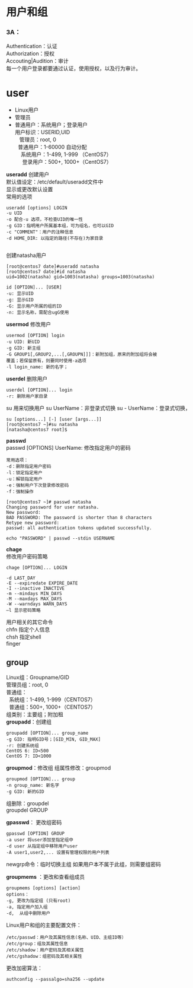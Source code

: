 # 用户和组
### 3A：
Authentication：认证     
Authorization：授权    
Accouting|Audition：审计  
每一个用户登录都要通过认证，使用授权，以及行为审计。
# user
- Linux用户
-  管理员
-  普通用户：系统用户；登录用户  
 用户标识：USERID,UID  
   &nbsp;&nbsp; 管理员：root, 0  
   &nbsp;&nbsp;普通用户：1-60000 自动分配  
&nbsp;&nbsp;&nbsp;&nbsp;系统用户：1-499, 1-999 （CentOS7）  
&nbsp;&nbsp;&nbsp;&nbsp;&nbsp;登录用户：500+, 1000+（CentOS7）
 
**useradd**  创建用户  
默认值设定：/etc/default/useradd文件中  
显示或更改默认设置  
常用的选项
```
useradd [options] LOGIN
-u UID
-o 配合-u 选项，不检查UID的唯一性
-g GID：指明用户所属基本组，可为组名，也可以GID
-c "COMMENT"：用户的注释信息
-d HOME_DIR: 以指定的路径(不存在)为家目录

```


```

```
创建natasha用户

```
[root@centos7 date]#useradd natasha
[root@centos7 date]#id natasha
uid=1002(natasha) gid=1003(natasha) groups=1003(natasha)
```
```
id [OPTION]... [USER]
-u: 显示UID
-g: 显示GID
-G: 显示用户所属的组的ID
-n: 显示名称，需配合ugG使用
```
**usermod**  修改用户  

```
usermod [OPTION] login
-u UID: 新UID
-g GID: 新主组
-G GROUP1[,GROUP2,...[,GROUPN]]]：新附加组，原来的附加组将会被
覆盖；若保留原有，则要同时使用-a选项
-l login_name: 新的名字；
```
**userdel**  删除用户
```
userdel [OPTION]... login
-r: 删除用户家目录
```
su 用来切换用户
su UserName：非登录式切换
su - UserName：登录式切换，
```
su [options...] [-] [user [args...]]
[root@centos7 ~]#su natasha
[natasha@centos7 root]$
```
**passwd**  
passwd [OPTIONS] UserName:   修改指定用户的密码  

```
常用选项：
-d：删除指定用户密码
-l：锁定指定用户
-u：解锁指定用户
-e：强制用户下次登录修改密码
-f：强制操作
```

```
[root@centos7 ~]# passwd natasha
Changing password for user natasha.
New password: 
BAD PASSWORD: The password is shorter than 8 characters
Retype new password: 
passwd: all authentication tokens updated successfully.
```

```
echo "PASSWORD" | passwd --stdin USERNAME
```
**chage**  
修改用户密码策略  

```
chage [OPTION]... LOGIN
```

```
-d LAST_DAY
-E --expiredate EXPIRE_DATE
-I --inactive INACTIVE
-m --mindays MIN_DAYS
-M --maxdays MAX_DAYS
-W --warndays WARN_DAYS
–l 显示密码策略
```
用户相关的其它命令  
chfn 指定个人信息  
chsh 指定shell  
finger  
## group
Linux组：Groupname/GID    
管理员组：root, 0  
普通组：  
 &nbsp;&nbsp;系统组：1-499, 1-999（CENTOS7）  
 &nbsp;&nbsp;普通组：500+, 1000+（CENTOS7）  
 组类别：主要组；附加租  
**groupadd**：创建组

```
groupadd [OPTION]... group_name
-g GID: 指明GID号；[GID_MIN, GID_MAX]
-r: 创建系统组
CentOS 6: ID<500
CentOS 7: ID<1000
```
**groupmod**：修改组
组属性修改：groupmod

```
groupmod [OPTION]... group
-n group_name: 新名字
-g GID: 新的GID
```

组删除：groupdel  
groupdel GROUP

**gpasswd**：
更改组密码  

```
gpasswd [OPTION] GROUP
-a user 将user添加至指定组中
-d user 从指定组中移除用户user
-A user1,user2,... 设置有管理权限的用户列表
```
newgrp命令：临时切换主组
如果用户本不属于此组，则需要组密码

**groupmems** ：更改和查看组成员  

```
groupmems [options] [action]
options：
-g, 更改为指定组 (只有root)
-a, 指定用户加入组
-d,  从组中删除用户
```
Linux用户和组的主要配置文件：

```
/etc/passwd：用户及其属性信息(名称、UID、主组ID等）
/etc/group：组及其属性信息
/etc/shadow：用户密码及其相关属性
/etc/gshadow：组密码及其相关属性
```
更改加密算法：

```
authconfig --passalgo=sha256 --update
```

